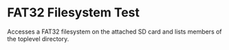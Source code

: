 FAT32 Filesystem Test
=====================

Accesses a FAT32 filesystem on the attached SD card and lists members of the
toplevel directory.

